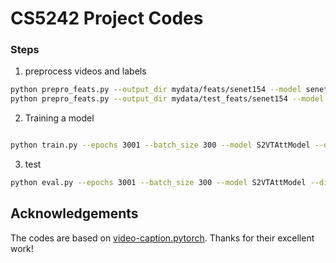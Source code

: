 # CS5242 Project Codes

### Steps

1. preprocess videos and labels

```bash
python prepro_feats.py --output_dir mydata/feats/senet154 --model senet154 --frames_path mydata/train/train
python prepro_feats.py --output_dir mydata/test_feats/senet154 --model senet154 --frames_path mydata/test/test
```

2. Training a model

```bash

python train.py --epochs 3001 --batch_size 300 --model S2VTAttModel --dim_vid 2048 --rnn_type lstm --feats_dir mydata/feats/senet154 --test_feats_dir mydata/test_feats/senet154 --dim_hidden 1024
```

3. test
```bash
python eval.py --epochs 3001 --batch_size 300 --model S2VTAttModel --dim_vid 2048 --rnn_type lstm --test_feats_dir mydata/test_feats/senet154 --dim_hidden 1024 --ckpt_path results/75014/model_3000.pth
```

## Acknowledgements
The codes are based on [video-caption.pytorch](https://github.com/xiadingZ/video-caption.pytorch). Thanks for their excellent work!
